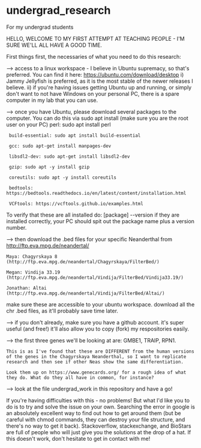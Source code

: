 # undergrad_research
For my undergrad students

HELLO, WELCOME TO MY FIRST ATTEMPT AT TEACHING PEOPLE - I'M SURE WE'LL ALL HAVE A GOOD TIME. 

First things first, the necessaries of what you need to do this research:

--> access to a linux workspace - I believe in Ubuntu supremacy, so that's preferred. You can find it here: https://ubuntu.com/download/desktop
    i) Jammy Jellyfish is preferred, as it is the most stable of the newer releases I believe. 
    ii) if you're having issues getting Ubuntu up and running, or simply don't want to not have Windows on your personal PC, there is a spare computer in my
        lab that you can use.
        
--> once you have Ubuntu, please download several packages to the computer. You can do this via sudo apt install (make sure you are the root user on your PC)
     perl: sudo apt install perl
     
     build-essential: sudo apt install build-essential
     
     gcc: sudo apt-get install manpages-dev
     
     libsdl2-dev: sudo apt-get install libsdl2-dev
     
     gzip: sudo apt -y install gzip
     
     coreutils: sudo apt -y install coreutils
     
     bedtools: https://bedtools.readthedocs.io/en/latest/content/installation.html
     
     VCFtools: https://vcftools.github.io/examples.html
     
  To verify that these are all installed do: [package] --version
  if they are installed correctly, your PC should spit out the package name plus a version number. 
     
--> then download the .bed files for your specific Neanderthal from http://ftp.eva.mpg.de/neandertal/
    
    Maya: Chagyrskaya 8 (http://ftp.eva.mpg.de/neandertal/Chagyrskaya/FilterBed/)
    
    Megan: Vindija 33.19 (http://ftp.eva.mpg.de/neandertal/Vindija/FilterBed/Vindija33.19/)
    
    Jonathan: Altai (http://ftp.eva.mpg.de/neandertal/Vindija/FilterBed/Altai/)
      
  make sure these are accessible to your ubuntu workspace. 
  download all the chr .bed files, as it'll probably save time later. 
    
--> if you don't already, make sure you have a github account. it's super useful (and free!) it'll also allow you to copy (fork) my respositories easily.
    
--> the first three genes we'll be looking at are: GMBE1, TRAIP, RPN1.
    
    This is as I've found that these are DIFFERENT from the human versions of the genes in the Chagyrskaya Neanderthal, so I want to replicate research and then see if other Neas show the same differentiation.
    
    Look them up on https://www.genecards.org/ for a rough idea of what they do. What do they all have in common, for instance?
    
--> look at the file undergrad_work in this repository and have a go! 


If you're having difficulties with this - no problems! But what I'd like you to do is to try and solve the issue on your own. Searching the error in google is an absolutely excellent way to find out how to get around them (but be careful with chmod commands, they can destroy your file structure, and there's no way to get it back). Stackoverflow, stackexchange, and BioStars are full of people who will just give you the solutions at the drop of a hat. If this doesn't work, don't hesitate to get in contact with me! 
